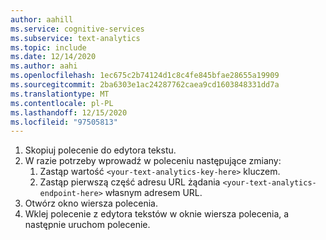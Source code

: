 ```yaml
---
author: aahill
ms.service: cognitive-services
ms.subservice: text-analytics
ms.topic: include
ms.date: 12/14/2020
ms.author: aahi
ms.openlocfilehash: 1ec675c2b74124d1c8c4fe845bfae28655a19909
ms.sourcegitcommit: 2ba6303e1ac24287762caea9cd1603848331dd7a
ms.translationtype: MT
ms.contentlocale: pl-PL
ms.lasthandoff: 12/15/2020
ms.locfileid: "97505813"
---
```

1. Skopiuj polecenie do edytora tekstu.
2. W razie potrzeby wprowadź w poleceniu następujące zmiany:
    1. Zastąp wartość `<your-text-analytics-key-here>` kluczem.
    2. Zastąp pierwszą część adresu URL żądania `<your-text-analytics-endpoint-here>` własnym adresem URL.
3. Otwórz okno wiersza polecenia.
4. Wklej polecenie z edytora tekstów w oknie wiersza polecenia, a następnie uruchom polecenie.
